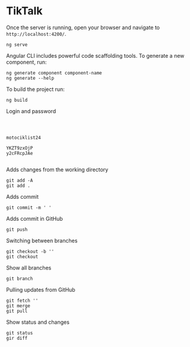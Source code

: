# TikTalk


Once the server is running, open your browser and navigate to `http://localhost:4200/`.
```
ng serve
```


Angular CLI includes powerful code scaffolding tools. To generate a new component, run:
```
ng generate component component-name
ng generate --help
```


To build the project run:
```
ng build
```


Login and password
``````````````````



motociklist24

YKZT9zxOjP
y2cFRcpJAe


``````````````````


Adds changes from the working directory
```
git add -A
git add .
```


Adds commit
```
git commit -m ' '
```


Adds commit in GitHub
```
git push
```


Switching between branches
```
git checkout -b ''
git checkout
```


Show all branches
```
git branch
```


Pulling updates from GitHub
```
git fetch ''
git merge
git pull
```


Show status and changes
```
git status
gir diff
```


